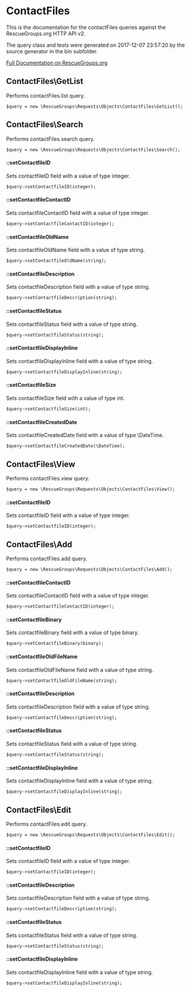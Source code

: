 # ContactFiles

This is the documentation for the contactFiles queries against the RescueGroups.org HTTP API v2.

The query class and tests were generated on 2017-12-07 23:57:20 by the source generator in the bin subfolder.

[Full Documentation on RescueGroups.org](https://userguide.rescuegroups.org/display/APIDG/Object+definitions#Objectdefinitions-contactFiles)

## ContactFiles\GetList

Performs contactFiles.list query.

    $query = new \RescueGroups\Requests\Objects\ContactFiles\GetList();



## ContactFiles\Search

Performs contactFiles.search query.

    $query = new \RescueGroups\Requests\Objects\ContactFiles\Search();

#### ::setContactfileID

Sets contactfileID field with a value of type integer.

    $query->setContactfileID(integer);

#### ::setContactfileContactID

Sets contactfileContactID field with a value of type integer.

    $query->setContactfileContactID(integer);

#### ::setContactfileOldName

Sets contactfileOldName field with a value of type string.

    $query->setContactfileOldName(string);

#### ::setContactfileDescription

Sets contactfileDescription field with a value of type string.

    $query->setContactfileDescription(string);

#### ::setContactfileStatus

Sets contactfileStatus field with a value of type string.

    $query->setContactfileStatus(string);

#### ::setContactfileDisplayInline

Sets contactfileDisplayInline field with a value of type string.

    $query->setContactfileDisplayInline(string);

#### ::setContactfileSize

Sets contactfileSize field with a value of type int.

    $query->setContactfileSize(int);

#### ::setContactfileCreatedDate

Sets contactfileCreatedDate field with a value of type \DateTime.

    $query->setContactfileCreatedDate(\DateTime);



## ContactFiles\View

Performs contactFiles.view query.

    $query = new \RescueGroups\Requests\Objects\ContactFiles\View();

#### ::setContactfileID

Sets contactfileID field with a value of type integer.

    $query->setContactfileID(integer);



## ContactFiles\Add

Performs contactFiles.add query.

    $query = new \RescueGroups\Requests\Objects\ContactFiles\Add();

#### ::setContactfileContactID

Sets contactfileContactID field with a value of type integer.

    $query->setContactfileContactID(integer);

#### ::setContactfileBinary

Sets contactfileBinary field with a value of type binary.

    $query->setContactfileBinary(binary);

#### ::setContactfileOldFileName

Sets contactfileOldFileName field with a value of type string.

    $query->setContactfileOldFileName(string);

#### ::setContactfileDescription

Sets contactfileDescription field with a value of type string.

    $query->setContactfileDescription(string);

#### ::setContactfileStatus

Sets contactfileStatus field with a value of type string.

    $query->setContactfileStatus(string);

#### ::setContactfileDisplayInline

Sets contactfileDisplayInline field with a value of type string.

    $query->setContactfileDisplayInline(string);



## ContactFiles\Edit

Performs contactFiles.edit query.

    $query = new \RescueGroups\Requests\Objects\ContactFiles\Edit();

#### ::setContactfileID

Sets contactfileID field with a value of type integer.

    $query->setContactfileID(integer);

#### ::setContactfileDescription

Sets contactfileDescription field with a value of type string.

    $query->setContactfileDescription(string);

#### ::setContactfileStatus

Sets contactfileStatus field with a value of type string.

    $query->setContactfileStatus(string);

#### ::setContactfileDisplayInline

Sets contactfileDisplayInline field with a value of type string.

    $query->setContactfileDisplayInline(string);





